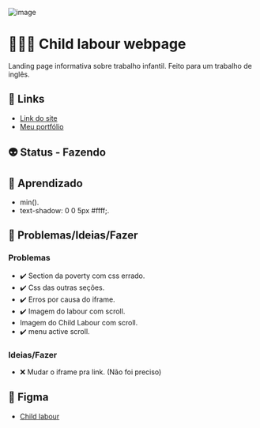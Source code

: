 ![image](https://user-images.githubusercontent.com/88604193/219100636-ff15e756-f1a1-45aa-b633-71db28ee5fbb.png)
<h1>👩🏽‍💻 Child labour webpage</h1>
<p>Landing page informativa sobre trabalho infantil. Feito para um trabalho de inglês.</p>
<h2>🎯 Links</h2>
<ul>
  <li>
    <a href="https://sabrina1408.github.io/childLabour/" target="_blank">Link do site</a>
  </li>
  <li>
    <a href="https://sabrinaalvesbrito.com.br" target="_blank">Meu portfólio</a>
  </li>
</ul>
<h2>👽 Status - Fazendo</h2>
<h2>🧐 Aprendizado</h2>
<ul>
  <li>min().</li>
  <li>text-shadow: 0 0 5px #ffff;.</li>
</ul>
<h2>👀 Problemas/Ideias/Fazer</h2>
<h3>Problemas</h3>
<ul>
  <li>✔️ Section da poverty com css errado.</li>
  <li>✔️ Css das outras seções.</li>
  <li>✔️ Erros por causa do iframe.</li>
  <li>✔️ Imagem do labour com scroll.</li>
  <li>Imagem do Child Labour com scroll.</li>
  <li>✔️ menu active scroll.</li>
</ul>
<h3>Ideias/Fazer</h3>
<ul>
  <li>❌ Mudar o iframe pra link. (Não foi preciso)</li>
</ul>
<h2>🎨 Figma</h2>
<ul>
  <li><a href="https://www.figma.com/file/14Cj6g16kIh2IMcIlLK1BN/Child-Labour?node-id=0%3A1&t=vPx88lyEJPD4rCgu-1" target="_blank">Child labour</a></li>
</ul>
